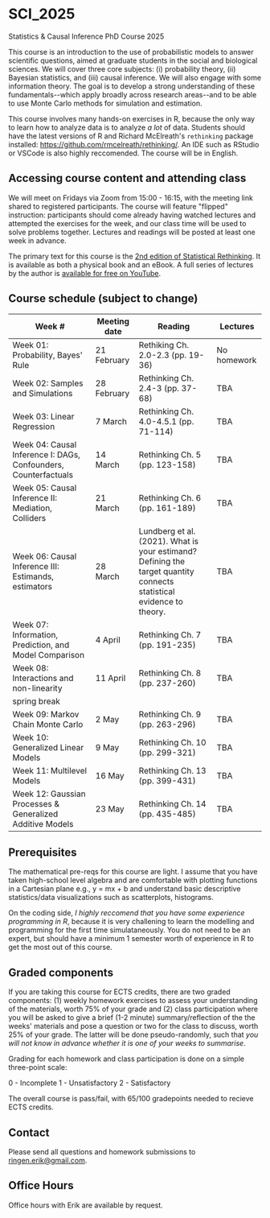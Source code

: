 # SCI_2025
Statistics &amp; Causal Inference PhD Course 2025

This course is an introduction to the use of probabilistic models to answer scientific questions, aimed at graduate students in the social and biological sciences. We will cover three core subjects: (i) probability theory, (ii) Bayesian statistics, and (iii) causal inference. We will also engage with some information theory. The goal is to develop a strong understanding of these fundamentals--which apply broadly across research areas--and to be able to use Monte Carlo methods for simulation and estimation.

This course involves many hands-on exercises in R, because the only way to learn how to analyze data is to analyze *a lot* of data. Students should have the latest versions of R and Richard McElreath's `rethinking` package installed: https://github.com/rmcelreath/rethinking/. An IDE such as RStudio or VSCode is also highly reccomended. The course will be in English.

## Accessing course content and attending class

We will meet on Fridays via Zoom from 15:00 - 16:15, with the meeting link shared to registered participants. The course will feature "flipped" instruction: participants should come already having watched lectures and attempted the exercises for the week, and our class time will be used to solve problems together. Lectures and readings will be posted at least one week in advance.

The primary text for this course is the [2nd edition of Statistical Rethinking](https://github.com/rmcelreath/rethinking/). It is available as both a physical book and an eBook. A full series of lectures by the author is [available for free on YouTube](https://www.youtube.com/playlist?list=PLDcUM9US4XdMROZ57-OIRtIK0aOynbgZN).

## Course schedule (subject to change)

| Week # | Meeting date | Reading | Lectures |
| ------- | -------------- | ------------- | ---------------------- |
| Week 01: Probability, Bayes' Rule | 21 February  | Rethiking Ch. 2.0-2.3 (pp. 19-36) | No homework
| Week 02: Samples and Simulations | 28 February  | Rethinking Ch. 2.4-3 (pp. 37-68) | TBA
| Week 03: Linear Regression | 7 March  | Rethinking Ch. 4.0-4.5.1 (pp. 71-114) | TBA
| Week 04: Causal Inference I: DAGs, Confounders, Counterfactuals | 14 March  | Rethinking Ch. 5 (pp. 123-158) | TBA
| Week 05: Causal Inference II: Mediation, Colliders | 21 March  | Rethinking Ch. 6 (pp. 161-189) | TBA
| Week 06: Causal Inference III: Estimands, estimators | 28 March  | Lundberg et al. (2021). What is your estimand? Defining the target quantity connects statistical evidence to theory. | TBA
| Week 07: Information, Prediction, and Model Comparison | 4 April  | Rethinking Ch. 7 (pp. 191-235) | TBA
| Week 08: Interactions and non-linearity | 11 April  | Rethinking Ch. 8 (pp. 237-260) | TBA
| spring break |
| Week 09: Markov Chain Monte Carlo | 2 May  | Rethinking Ch. 9 (pp. 263-296) | TBA
| Week 10: Generalized Linear Models | 9 May  | Rethinking Ch. 10 (pp. 299-321) | TBA
| Week 11: Multilevel Models | 16 May  | Rethinking Ch. 13 (pp. 399-431) | TBA
| Week 12: Gaussian Processes & Generalized Additive Models | 23 May | Rethinking Ch. 14 (pp. 435-485) | TBA

## Prerequisites

The mathematical pre-reqs for this course are light. I assume that you have taken high-school level algebra and are comfortable with plotting functions in a Cartesian plane e.g., y = mx + b and understand basic descriptive statistics/data visualizations such as scatterplots, histograms.

On the coding side, *I highly reccomend that you have some experience programming in R*, because it is very challening to learn the modelling and programming for the first time simulataneously. You do not need to be an expert, but should have a minimum 1 semester worth of experience in R to get the most out of this course.

## Graded components

If you are taking this course for ECTS credits, there are two graded components: (1) weekly homework exercises to assess your understanding of the materials, worth 75% of your grade and (2) class participation where you will be asked to give a brief (1-2 minute) summary/reflection of the the weeks' materials and pose a question or two for the class to discuss, worth 25% of your grade. The latter will be done pseudo-randomly, such that *you will not know in advance whether it is one of your weeks to summarise*.

Grading for each homework and class participation is done on a simple three-point scale: 

0 - Incomplete
1 - Unsatisfactory
2 - Satisfactory

The overall course is pass/fail, with 65/100 gradepoints needed to recieve ECTS credits.

## Contact

Please send all questions and homework submissions to ringen.erik@gmail.com.

## Office Hours

Office hours with Erik are available by request.
